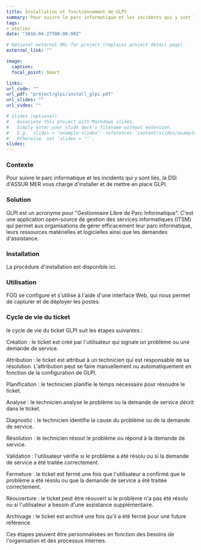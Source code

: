 ```yaml
---
title: Installation et fonctionnement de GLPI
summary: Pour suivre le parc informatique et les incidents qui y sont liés, la DSI d'Assur Mer vous charge d'installer et de mettre en place GLPI.
tags:
- atelier
date: "2016-04-27T00:00:00Z"

# Optional external URL for project (replaces project detail page).
external_link: ""

image:
  caption: 
  focal_point: Smart

links:
url_code: ""
url_pdf: "project/glpi/install_glpi.pdf"
url_slides: ""
url_video: ""

# Slides (optional).
#   Associate this project with Markdown slides.
#   Simply enter your slide deck's filename without extension.
#   E.g. `slides = "example-slides"` references `content/slides/example-slides.md`.
#   Otherwise, set `slides = ""`.
slides:
---
```


<h3>Contexte</h3>

Pour suivre le parc informatique et les incidents qui y sont liés, la DSI d'ASSUR MER vous charge d'installer et de mettre en place GLPI.

<h3>Solution</h3>

GLPI est un acronyme pour "Gestionnaire Libre de Parc Informatique". C'est une application open-source de gestion des services informatiques (ITSM) qui permet aux organisations de gérer efficacement leur parc informatique, leurs ressources matérielles et logicielles ainsi que les demandes d'assistance.

<h3>Installation</h3>

La procédure d'installation est disponible ici.

<h3>Utilisation</h3>

FOG se configure et s'utilise à l'aide d'une interface Web, qui nous permet de capturer et de déployer les postes.

<h3>Cycle de vie du ticket</h3>

le cycle de vie du ticket GLPI suit les étapes suivantes :

Création : le ticket est créé par l'utilisateur qui signale un problème ou une demande de service.

Attribution : le ticket est attribué à un technicien qui est responsable de sa résolution. L'attribution peut se faire manuellement ou automatiquement en fonction de la configuration de GLPI.

Planification : le technicien planifie le temps nécessaire pour résoudre le ticket.

Analyse : le technicien analyse le problème ou la demande de service décrit dans le ticket.

Diagnostic : le technicien identifie la cause du problème ou de la demande de service.

Résolution : le technicien résout le problème ou répond à la demande de service.

Validation : l'utilisateur vérifie si le problème a été résolu ou si la demande de service a été traitée correctement.

Fermeture : le ticket est fermé une fois que l'utilisateur a confirmé que le problème a été résolu ou que la demande de service a été traitée correctement.

Réouverture : le ticket peut être réouvert si le problème n'a pas été résolu ou si l'utilisateur a besoin d'une assistance supplémentaire.

Archivage : le ticket est archivé une fois qu'il a été fermé pour une future référence.

Ces étapes peuvent être personnalisées en fonction des besoins de l'organisation et des processus internes.